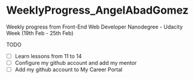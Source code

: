 # WeeklyProgress_AngelAbadGomez
Weekly progress from Front-End Web Developer Nanodegree - Udacity<br>
Week (19th Feb - 25th Feb)<br>

TODO

- [ ] Learn lessons from 11 to 14<br>
- [ ] Configure my github account and add my mentor<br>
- [ ] Add my github account to My Career Portal<br>
